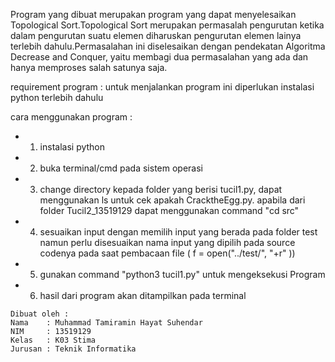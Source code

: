 Program yang dibuat merupakan program yang dapat menyelesaikan Topological Sort.Topological Sort merupakan permasalah pengurutan ketika dalam pengurutan suatu elemen diharuskan pengurutan elemen lainya terlebih dahulu.Permasalahan ini diselesaikan dengan pendekatan Algoritma Decrease and Conquer, yaitu membagi dua permasalahan yang ada dan hanya memproses salah satunya saja.

requirement program :
untuk menjalankan program ini diperlukan instalasi python terlebih dahulu

cara menggunakan program :
   * 1. instalasi python
   * 2. buka terminal/cmd pada sistem operasi
   * 3. change directory kepada folder yang berisi tucil1.py, dapat menggunakan ls untuk cek apakah CracktheEgg.py. apabila dari folder Tucil2_13519129 dapat menggunakan command "cd src"
   * 4. sesuaikan input dengan memilih input yang berada pada folder test namun perlu disesuaikan nama input yang dipilih pada source codenya pada saat pembacaan file ( f = open("../test/<namafiletxt>", "+r" ))
   * 5. gunakan command "python3 tucil1.py" untuk mengeksekusi Program
   * 6. hasil dari program akan ditampilkan pada terminal





    Dibuat oleh :
    Nama    : Muhammad Tamiramin Hayat Suhendar
    NIM     : 13519129
    Kelas   : K03 Stima
    Jurusan : Teknik Informatika 
